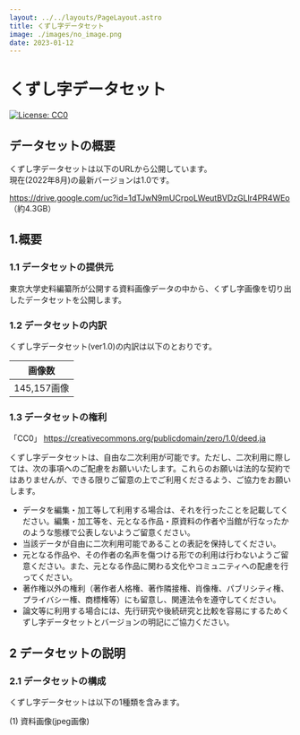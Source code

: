 ```yaml
---
layout: ../../layouts/PageLayout.astro
title: くずし字データセット
image: ./images/no_image.png
date: 2023-01-12
---
```

くずし字データセット
==================

[![License: CC0](https://img.shields.io/badge/License-CC0-blue.svg)](https://creativecommons.org/publicdomain/zero/1.0/)  

## データセットの概要

くずし字データセットは以下のURLから公開しています。<br/>
現在(2022年8月)の最新バージョンは1.0です。<br/>

https://drive.google.com/uc?id=1dTJwN9mUCrpoLWeutBVDzGLlr4PR4WEo （約4.3GB）


1.概要
----

### 1.1 データセットの提供元

東京大学史料編纂所が公開する資料画像データの中から、くずし字画像を切り出したデータセットを公開します。

### 1.2 データセットの内訳

くずし字データセット(ver1.0)の内訳は以下のとおりです。

  | 画像数
  |----------
  |145,157画像

### 1.3 データセットの権利
「CC0」 https://creativecommons.org/publicdomain/zero/1.0/deed.ja

くずし字データセットは、自由な二次利用が可能です。ただし、二次利用に際しては、次の事項へのご配慮をお願いいたします。これらのお願いは法的な契約ではありませんが、できる限りご留意の上でご利用くださるよう、ご協力をお願いします。

- データを編集・加工等して利用する場合は、それを行ったことを記載してください。編集・加工等を、元となる作品・原資料の作者や当館が行なったかのような態様で公表しないようご留意ください。
- 当該データが自由に二次利用可能であることの表記を保持してください。
- 元となる作品や、その作者の名声を傷つける形での利用は行わないようご留意ください。また、元となる作品に関わる文化やコミュニティへの配慮を行ってください。
- 著作権以外の権利（著作者人格権、著作隣接権、肖像権、パブリシティ権、プライバシー権、商標権等）にも留意し、関連法令を遵守してください。
- 論文等に利用する場合には、先行研究や後続研究と比較を容易にするためくずし字データセットとバージョンの明記にご協力ください。


2 データセットの説明
------------------

### 2.1 データセットの構成

くずし字データセットは以下の1種類を含みます。

(1) 資料画像(jpeg画像)

